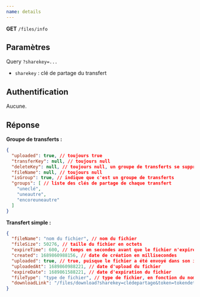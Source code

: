 ```yaml
---
name: details
---
```

**GET** `/files/info`

## Paramètres

Query `?sharekey=...`

- `sharekey` : clé de partage du transfert

## Authentification

Aucune.

## Réponse

**Groupe de transferts :**

```json
{
  "uploaded": true, // toujours true
  "transferKey": null, // toujours null
  "deleteKey": null, // toujours null, un groupe de transferts se supprime quand tous les sous transferts sont supprimés
  "fileName": null, // toujours null
  "isGroup": true, // indique que c'est un groupe de transferts
  "groups": [ // liste des clés de partage de chaque transfert
    "uneclé",
    "uneautre",
    "encoreuneautre"
  ]
}
```

**Transfert simple :**

```json
{
  "fileName": "nom du fichier", // nom du fichier
  "fileSize": 50276, // taille du fichier en octets
  "expireTime": 600, // temps en secondes avant que le fichier n'expire, en partant de la date de création
  "created": 1689860988156, // date de création en millisecondes
  "uploaded": true, // true, puisque le fichier a été envoyé dans son intégralité
  "uploadedAt": 1689860988221, // date d'upload du fichier
  "expireDate": 1689861588221, // date d'expiration du fichier
  "fileType": "type de fichier", // type de fichier, en fonction du nom ou de l'extension de celui-ci, n'est pas retourné si impossible à déterminer
  "downloadLink": "/files/download?sharekey=clédepartage&token=tokendetéléchargement" // chemin à utiliser pour télécharger le fichier, le token expire au bout de 2 heures
}
```
